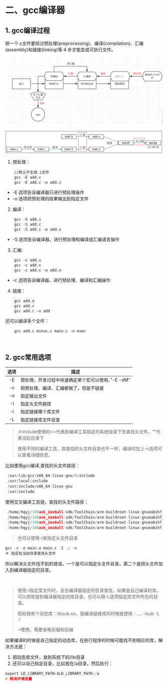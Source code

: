 # 二、gcc编译器

## 1. gcc编译过程

把一个.c文件要经过预处理(preprocessing)、编译(compilation)、汇编(assembly)和链接(linking)等 4 步才能变成可执行文件。

​![image](assets/image-20231022230226-sc7g603.png)​

​![image](assets/image-20231022225037-99ftxyc.png)​

1. 预处理：

```shell
    //默认不生成.i文件
    gcc -E add.c
    gcc -E add.c -o add.i
```

* -E 选项告诉编译器只进行预处理操作
* -o 选项把预处理的结果输出到指定文件

2. 编译：

```shell
    gcc -S add.i
    gcc -S add.c
    gcc -S add.c -o add.s
```

* -S 选项告诉编译器，进行预处理和编译成汇编语言操作

3. 汇编:

```shell
    gcc -c add.s
    gcc -c add.c
    gcc -c add.c -o add.o
```

* -c 选项告诉编译器，进行预处理、编译和汇编操作

4. 链接：

```shell
    gcc add.o
    gcc add.c
    gcc add.c -o add
```

还可以编译多个文件：

```shell
    gcc add.c minus.c main.c -o exec
```

‍

## 2. gcc常用选项

|选项|描述|
| :----: | ------------------------------------------------------|
|-E|预处理，开发过程中快速确定某个宏可以使用，”-E -dM”|
|-c|把预处理、编译、汇编都做了，但是不链接|
|-o|指定输出文件|
|-I|指定头文件路径|
|-l|指定链接哪个库文件|
|-L|指定链接库文件目录|

> ＃include使用的<>代表到编译工具指定的系统目录下去查找头文件，“”代表当前目录下
>
> 使用不同的编译工具，其查找的头文件目录也不一样，编译时加上-v选项可以查看详细信息。

比如使用gcc编译,查找的头文件路径：

```c
 /usr/lib/gcc/x86_64-linux-gnu/9/include
 /usr/local/include
 /usr/include/x86_64-linux-gnu
 /usr/include
```

使用交叉编译工具链，查找的头文件路径：

```c
 /home/hqyj/100ask_imx6ull-sdk/ToolChain/arm-buildroot-linux-gnueabihf_sdk-buildroot/bin/../lib/gcc/arm-buildroot-linux-gnueabihf/7.5.0/include
 /home/hqyj/100ask_imx6ull-sdk/ToolChain/arm-buildroot-linux-gnueabihf_sdk-buildroot/bin/../lib/gcc/arm-buildroot-linux-gnueabihf/7.5.0/include-fixed
 /home/hqyj/100ask_imx6ull-sdk/ToolChain/arm-buildroot-linux-gnueabihf_sdk-buildroot/bin/../lib/gcc/arm-buildroot-linux-gnueabihf/7.5.0/../../../../arm-buildroot-linux-gnueabihf/include
 /home/hqyj/100ask_imx6ull-sdk/ToolChain/arm-buildroot-linux-gnueabihf_sdk-buildroot/arm-buildroot-linux-gnueabihf/sysroot/usr/include
```

> 也可以使用-I来指定头文件目录

```c
gcc -c -o main.o main.c -I ./ -v
＃ 指定在当前目录查找头文件
```

所以解决头文件找不到的错误，一个是可以指定头文件目录，第二个是把头文件加入到编译器指定的目录。

‍

> 使用-l指定库文件时，会去编译器指定的目录查找，如果是自己编译的库，可以把库放到编译器指定的库目录，也可以用-L选项指定库文件所在的目录。
>
> 假如我有个动态库：libsub.so，我编译链接库的时候就使用：.... -lsub -L ./
>
> -l使用，需要省略前缀和后缀

如果编译的时候是自己指定的动态库，在执行程序的时候可能找不到相应的库，解决方法是：

1. 把动态库文件，放到系统下的/lib目录
2. 还可以自己指定目录，比如放在/a目录，然后执行：

```c
export LD_LIBRARY_PATH=$LD_LIBRARY_PATH:/a
# 修改环境变量
```

‍

